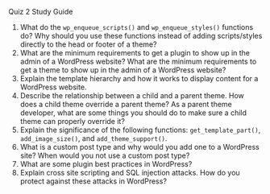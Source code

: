 Quiz 2 Study Guide

1. What do the `wp_enqueue_scripts()` and `wp_enqueue_styles()` functions do? Why should you use these functions instead of adding scripts/styles directly to the head or footer of a theme?
1. What are the minimum requirements to get a plugin to show up in the admin of a WordPress website? What are the minimum requirements to get a theme to show up in the admin of a WordPress website?
1. Explain the template hierarchy and how it works to display content for a WordPress website.
1. Describe the relationship between a child and a parent theme. How does a child theme override a parent theme? As a parent theme developer, what are some things you should do to make sure a child theme can properly override it?
1. Explain the significance of the following functions: `get_template_part()`, `add_image_size()`, and `add_theme_support()`.
1. What is a custom post type and why would you add one to a WordPress site? When would you not use a custom post type?
1. What are some plugin best practices in WordPress? 
1. Explain cross site scripting and SQL injection attacks. How do you protect against these attacks in WordPress?